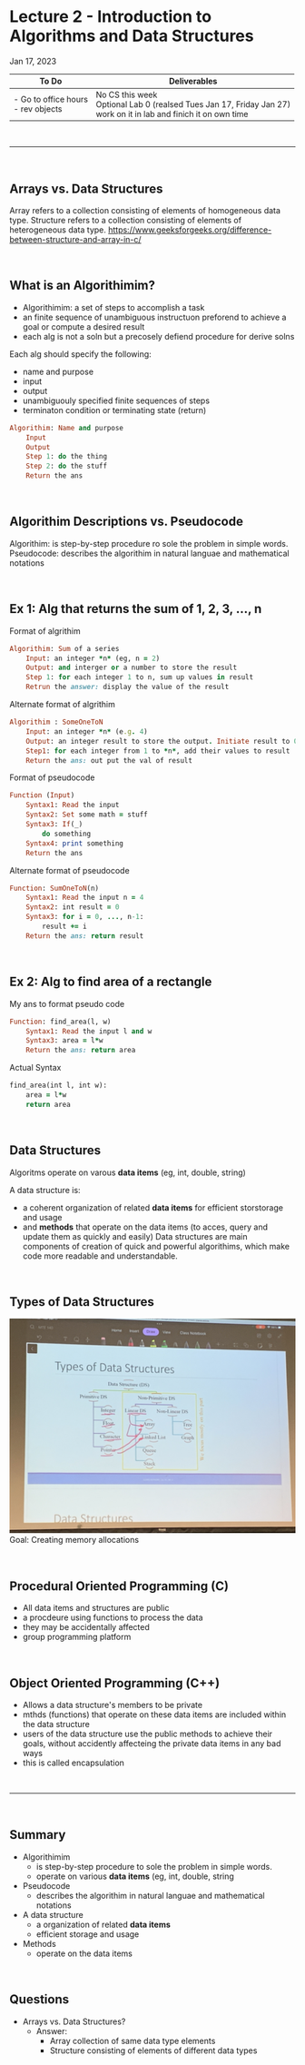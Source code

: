 # Lecture 2 - Introduction to Algorithms and Data Structures
Jan 17, 2023

|To Do                      |Deliverables               |
|---------------------------|---------------------------|
|- Go to office hours <br>- rev objects|No CS this week <br> Optional Lab 0 (realsed Tues Jan 17, Friday Jan 27)<br> work on it in lab and finich it on own time|

<br>
<hr>
<br>

## Arrays vs. Data Structures
Array refers to a collection consisting of elements of homogeneous data type. 
Structure refers to a collection consisting of elements of heterogeneous data type.
https://www.geeksforgeeks.org/difference-between-structure-and-array-in-c/ 

<br>

## What is an Algorithimim?
- Algorithimim: a set of steps to accomplish a task
- an finite sequence of unambiguous instructuon preforend to achieve a goal or compute a desired result
- each alg is not a soln but a precosely defiend procedure for derive solns

Each alg should specify the following:
- name and purpose
- input
- output
- unambiguouly specified finite sequences of steps
- terminaton condition or terminating state (return)
```ruby
Algorithim: Name and purpose
    Input 
    Output
    Step 1: do the thing
    Step 2: do the stuff
    Return the ans
```


<br>

## Algorithim Descriptions vs. Pseudocode
Algorithim: is step-by-step procedure ro sole the problem in simple words.
Pseudocode: describes the algorithim in natural languae and mathematical notations

<br>

## Ex 1: Alg that returns the sum of 1, 2, 3, ..., n

Format of algrithim
```ruby
Algorithim: Sum of a series 
    Input: an integer *n* (eg, n = 2)
    Output: and interger or a number to store the result
    Step 1: for each integer 1 to n, sum up values in result
    Retrun the answer: display the value of the result
```

Alternate format of algrithim
```ruby
Algorithim : SomeOneToN
    Input: an integer *n* (e.g. 4)
    Output: an integer result to store the output. Initiate result to 0
    Step1: for each integer from 1 to *n*, add their values to result
    Return the ans: out put the val of result
```

Format of pseudocode
```ruby
Function (Input)
    Syntax1: Read the input
    Syntax2: Set some math = stuff
    Syntax3: If(_)
        do something
    Syntax4: print something
    Return the ans
```

Alternate format of pseudocode
```ruby
Function: SumOneToN(n)
    Syntax1: Read the input n = 4
    Syntax2: int result = 0
    Syntax3: for i = 0, ..., n-1:
        result += i
    Return the ans: return result
```

<br>

## Ex 2: Alg to find area of a rectangle
My ans to format pseudo code
```ruby
Function: find_area(l, w)
    Syntax1: Read the input l and w
    Syntax3: area = l*w
    Return the ans: return area
```

Actual Syntax
```ruby
find_area(int l, int w):
    area = l*w
    return area
```

<br>

## Data Structures
Algoritms operate on varous **data items** (eg, int, double, string)

A data structure is:
- a coherent organization of related **data items** for efficient storstorage  and usage
- and **methods** that operate on the data items (to acces, query and update them as quickly and easily)
Data structures are main components of creation of quick and powerful algorithims, which make code more readable and understandable.

<br>

## Types of Data Structures
![L2_types_of_datastructures.JPG](Screenshots/L2_types_of_datastructures.JPG)
Goal: Creating memory allocations

<br>

## Procedural Oriented Programming (C)
- All data items and structures are public
- a procdeure using functions to process the data
- they may be accidentally affected
- group programming platform

<br>

## Object Oriented Programming (C++)
- Allows a data structure's members to be private
- mthds (functions) that operate on these data items are included within the data structure
- users of the data structure use the public methods to achieve their goals, without accidently affecteing the private data items in any bad ways
- this is called encapsulation

<br>
<hr>
<br>

## Summary
- Algorithimim
    - is step-by-step procedure to sole the problem in simple words.
    - operate on various **data items** (eg, int, double, string
- Pseudocode
    - describes the algorithim in natural languae and mathematical notations
- A data structure 
    - a  organization of related **data items** 
    -  efficient storage and usage
- Methods
    - operate on the data items

<br>

## Questions
- Arrays vs. Data Structures?
    - Answer:
        - Array collection of same data type elements
        - Structure consisting of elements of different data types